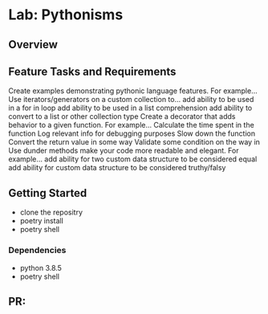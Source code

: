 # Lab: Pythonisms

## Overview

## Feature Tasks and Requirements

Create examples demonstrating pythonic language features. For example…
Use iterators/generators on a custom collection to…
add ability to be used in a for in loop
add ability to be used in a list comprehension
add ability to convert to a list or other collection type
Create a decorator that adds behavior to a given function. For example…
Calculate the time spent in the function
Log relevant info for debugging purposes
Slow down the function
Convert the return value in some way
Validate some condition on the way in
Use dunder methods make your code more readable and elegant. For example…
add ability for two custom data structure to be considered equal
add ability for custom data structure to be considered truthy/falsy

## Getting Started

+ clone the repositry 
+ poetry install
+ poetry shell 

### Dependencies

* python 3.8.5 
* poetry shell 

## PR: 